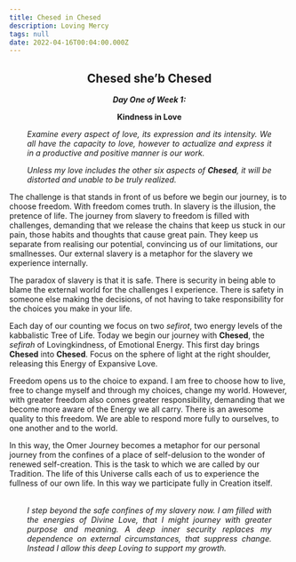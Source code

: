 ```yaml
---
title: Chesed in Chesed
description: Loving Mercy
tags: null
date: 2022-04-16T00:04:00.000Z
---
```


<div style="font-weight: bold; text-align:center">
<h2>Chesed she’b Chesed</h2>
<i>Day One of Week 1:</i> 
<p>Kindness in Love</p>

</div>
<div style="text-align: justify; margin-left: 2rem; margin-right: 2rem; font-style:italic">
<p>Examine every aspect of love, its expression and its intensity. We all have the capacity to love, however to actualize and express it in a productive and positive manner is our work.</p>
<p>
Unless my love includes the other six aspects of <b>Chesed</b>, it will be distorted and unable to be truly realized.
</p>
</div>

The challenge is that stands in front of us before we begin our journey, is to choose freedom. With freedom comes truth. In slavery is the illusion, the pretence of life. The journey from slavery to freedom is filled with challenges, demanding that we release the chains that keep us stuck in our pain, those habits and thoughts that cause great pain. They keep us separate from realising our potential, convincing us of our limitations, our smallnesses. Our external slavery is a metaphor for the slavery we experience internally.

The paradox of slavery is that it is safe. There is security in being able to blame the external world for the challenges I experience. There is safety in someone else making the decisions, of not having to take responsibility for the choices you make in your life.

Each day of our counting we focus on two _sefirot_, two energy levels of the kabbalistic Tree of Life. Today we begin our journey with **Chesed**, the _sefirah_ of Lovingkindness, of Emotional Energy. This first day brings **Chesed** into **Chesed**. Focus on the sphere of light at the right shoulder, releasing this Energy of Expansive Love.

Freedom opens us to the choice to expand. I am free to choose how to live, free to change myself and through my choices, change my world. However, with greater freedom also comes greater responsibility, demanding that we become more aware of the Energy we all carry. There is an awesome quality to this freedom. We are able to respond more fully to ourselves, to one another and to the world.

In this way, the Omer Journey becomes a metaphor for our personal journey from the confines of a place of self-delusion to the wonder of renewed self-creation. This is the task to which we are called by our Tradition. The life of this Universe calls each of us to experience the fullness of our own life. In this way we participate fully in Creation itself.

<div style="font-style: italic; margin: 2rem; text-align: justify">
I step beyond the safe confines of my slavery now. I am filled with the energies of Divine Love, that I might journey with greater purpose and meaning. A deep inner security replaces my dependence on external circumstances, that suppress change. Instead I allow this deep Loving to support my growth.</div>
